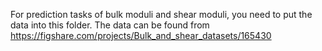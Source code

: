 For prediction tasks of bulk moduli and shear moduli, you need to put the data into this folder.
The data can be found from https://figshare.com/projects/Bulk_and_shear_datasets/165430
